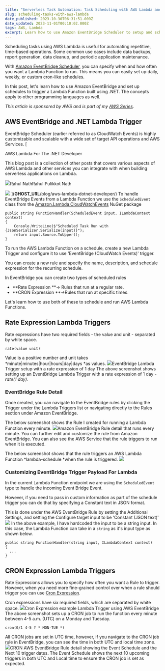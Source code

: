 ```yaml
---
title: "Serverless Task Automation: Task Scheduling with AWS Lambda and Amazon EventBridge"
slug: scheduling-tasks-with-aws-lambda
date_published: 2023-10-30T06:31:51.000Z
date_updated: 2023-11-01T00:10:02.000Z
tags: AWS, Lambda
excerpt: Learn how to use Amazon EventBridge Scheduler to setup and schedule triggers for Lambda Functions using rate and cron expressions.
---
```


Scheduling tasks using AWS Lambda is useful for automating repetitive, time-based operations. Some common use cases include data backups, report generation, data cleanup, and periodic application maintenance.

With [Amazon EventBridge Scheduler](https://docs.aws.amazon.com/eventbridge/latest/userguide/eb-create-rule-schedule.html), you can specify when and how often you want a Lambda Function to run. This means you can easily set up daily, weekly, or custom cron-like schedules.

In this post, let's learn how to use Amazon EventBridge and set up schedules to trigger a Lambda Function built using .NET. The concepts apply to other programming languages as well.

*This article is sponsored by AWS and is part of my [*AWS Series*](__GHOST_URL__/tag/aws/).*

## AWS EventBridge and .NET Lambda Trigger

EventBridge Scheduler (earlier referred to as CloudWatch Events) is highly customizable and scalable with a wide set of target API operations and AWS Services.
[

AWS Lambda For The .NET Developer

This blog post is a collection of other posts that covers various aspects of AWS Lambda and other services you can integrate with when building serverless applications on Lambda.

![](__GHOST_URL__/content/images/size/w256h256/2022/10/logo-512x512.png)Rahul NathRahul Pulikkot Nath

![](__GHOST_URL__/content/images/2023/05/AWS-Lambda.png)
](__GHOST_URL__/blog/aws-lambda-dotnet-developer/)
To handle EventBridge Events from a Lambda Function we use the `ScheduledEvent` class from the [Amazon.Lambda.CloudWatchEvents](https://www.nuget.org/packages/Amazon.Lambda.CloudWatchEvents) NuGet package

    public string FunctionHandler(ScheduledEvent input, ILambdaContext context)
    {
        Console.WriteLine($"Scheduled Task Run with {JsonSerializer.Serialize(input)}");
        return input.Source.ToUpper();
    }

To run the AWS Lambda Function on a schedule, create a new Lambda Trigger and configure it to use 'EventBridge (CloudWatch Events)' trigger.

You can create a new rule and specify the name, description, and schedule expression for the recurring schedule. 

In EventBridge you can create two types of scheduled rules

- **Rate Expression **→ Rules that run at a regular rate.
- **CRON Expression **→Rules that run at specific times.

Let's learn how to use both of these to schedule and run AWS Lambda Functions.

## Rate Expression Lambda Triggers

Rate expressions have two required fields - the value and unit - separated by white space.

    rate(value unit)

Value is a positive number and unit takes *minute|minutes|hour|hours|day|days *as values.
![](__GHOST_URL__/content/images/2023/10/image-9.png)EventBridge Lambda Trigger setup with a rate expression of 1 day
The above screenshot shows setting up an EventBridge Lambda Trigger with a rate expression of 1 day - *rate(1 day).*

### EventBridge Rule Detail

Once created, you can navigate to the EventBridge rules by clicking the Trigger under the Lambda Triggers list or navigating directly to the Rules section under Amazon EventBridge.

The below screenshot shows the Rule I created for running a Lambda Function every minute.
![](__GHOST_URL__/content/images/2023/10/image-11.png)Amazon EventBridge Rule detail that runs every minute.
You can further edit and customize the rule from Amazon EventBridge. You can also see the AWS Service that the rule triggers to run when it is executed. 

The below screenshot shows that the rule triggers an AWS Lambda Function *lambda-schedule *when the rule is triggered.
![](__GHOST_URL__/content/images/2023/10/image-12.png)
### Customizing EventBridge Trigger Payload For Lambda 

In the current Lambda Function endpoint we are using the `ScheduledEvent` type to handle the incoming Event Bridge Event. 

However, if you need to pass in custom information as part of the schedule trigger you can do that by specifying a Constant text in JSON format. 

This is done under the AWS EventBridge Rule by setting the Additional Settings, and setting the Configure target input to be 'Constant (JSON text)'
![](__GHOST_URL__/content/images/2023/10/image-13.png)
In the above example, I have hardcoded the input to be a string input. In this case, the Lambda Function can take in a `string` as it's input type as shown below.

    public string FunctionHandler(string input, ILambdaContext context)
    {
      ...
    }

## CRON Expression Lambda Triggers

Rate Expressions allows you to specify how often you want a Rule to trigger. However, when you need more fine-grained control over when a rule should trigger you can use [Cron Expression](https://docs.aws.amazon.com/eventbridge/latest/userguide/eb-cron-expressions.html).

Cron expressions have six required fields, which are separated by white space.
![](__GHOST_URL__/content/images/2023/10/image-14.png)Cron Expression example Lambda Trigger using AWS EventBridge
The above screenshot sets up a CRON job to run the function every minute between 4-5 a.m. (UTC) on a Monday and Tuesday.

    cron(0/1 4-5 ? * MON-TUE *)

All CRON jobs are set in UTC time, however, if you navigate to the CRON job rule in EventBridge, you can see the time in both UTC and local time zone.
![](__GHOST_URL__/content/images/2023/10/image-15.png)CRON AWS EventBridge Rule detail showing the Event Schedule and the Next 10 trigger dates.
The Event Schedule shows the next 10 upcoming triggers in both UTC and Local time to ensure the CRON job is set as expected.
